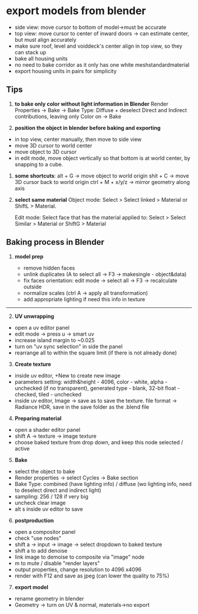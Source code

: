 # export models from blender

- side view: move cursor to bottom of model->must be accurate
- top view: move cursor to center of inward doors -> can estimate center, but must align accurately
- make sure roof, level and voiddeck's center align in top view, so they can stack up
- bake all housing units
- no need to bake corridor as it only has one white meshstandardmaterial
- export housing units in pairs for simplicity

## Tips

1. **to bake only color without light information in Blender**
   Render Properties -> Bake -> Bake Type: Diffuse + deselect Direct and Indirect contributions, leaving only Color on -> Bake

2. **position the object in blender before baking and exporting**

- in top view, center manually, then move to side view
- move 3D cursor to world center
- move object to 3D cursor
- in edit mode, move object vertically so that bottom is at world center, by snapping to a cube.

1. **some shortcuts**:
   alt + G -> move object to world origin
   shit + C -> move 3D cursor back to world origin
   ctrl + M + x/y/z -> mirror geometry along axis

2. **select same material**
   Object mode: Select > Select linked > Material or ShiftL > Material.

   Edit mode: Select face that has the material applied to: Select > Select Similar > Material or ShiftG > Material

## Baking process in Blender

1. **model prep**

   - remove hidden faces
   - unlink duplicates (A to select all -> F3 -> makesingle - object&data)
   - fix faces orientation: edit mode -> select all -> F3 -> recalculate outside
   - normalize scales (ctrl A -> apply all transformation)
   - add appropriate lighting if need this info in texture
****
2. **UV unwrapping**

- open a uv editor panel
- edit mode -> press u -> smart uv
- increase island margin to ~0.025
- turn on "uv sync selection" in side the panel
- rearrange all to within the square limit (if there is not already done)

3. **Create texture**

- inside uv editor, +New to create new image
- parameters setting: width&height - 4096, color - white, alpha - unchecked (if no transparent), generated type - blank, 32-bit float - checked, tiled - unchecked
- inside uv editor, Image -> save as to save the texture. file format -> Radiance HDR, save in the save folder as the .blend file

4. **Preparing material**
   
- open a shader editor panel
- shift A -> texture -> image texture
- choose baked texture from drop down, and keep this node selected / active

5. **Bake**

- select the object to bake
- Render properties -> select Cycles -> Bake section
- Bake Type: combined (have lighting info) / diffuse (wo lighting info, need to deselect direct and indirect light)
- sampling: 256 / 128 if very big
- uncheck clear image
- alt s inside uv editor to save

6. **postproduction**

- open a compositor panel
- check "use nodes"
- shift a -> input -> image -> select dropdown to baked texture
- shift a to add denoise
- link image to demoise to composite via "image" node
- m to mute / disable "render layers"
- output properties, change resolution to 4096 x4096
- render with F12 and save as jpeg (can lower the quality to 75%)

7. **export model**

- rename geometry in blender
- Geometry -> turn on UV & normal, materials->no export
